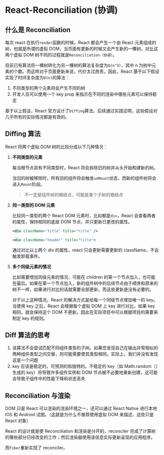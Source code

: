 # React-Reconciliation (协调)

## 什么是 Reconciliation

每次 react 在执行`render`函数的时候，React 都会产生一个由 React 元素组成的树，也就是所谓的虚拟 DOM，当页面有更新的时候又会产生新的一棵树，对比这两个虚拟 DOM 树不同的过程就是`Reconciliation（协调）`。

目前已有算法将一棵树转化为另一棵树的算法复杂度为`O(n^3)`，其中 n 为树中元素的个数。而这样对于页面更新来说，代价太过昂贵。因此，React 基于以下假设实现了时间复杂度为`O(n)`的算法：

1.  不同类型的两个元素将会产生不同的树
2.  开发人员可以使用一个 key prop 来指示在不同的渲染中哪些元素可以保持稳定

基于以上假设，React 官方设计了`Diffing`算法。后续通过实践证明，这些假设对几乎所有的实际情况都是有效的。

## Diffing 算法

React 将两个虚拟 DOM 树的比较分成以下几种情况：

1. **不同类型的元素**

   每当根节点具有不同类型时，React 将会拆除旧的树并从头开始构建新的树。

   当旧的树被移除时，所有旧的组件将会触发`unMount`状态，而新的组件树将会进入`Mount`阶段。

   > 不一定是组件树的根结点，可能是某个子树的根结点

2. **同一类型的 DOM 元素**

   比较同一类型的两个 React DOM 元素时，比如都是`div`，React 会查看两者的属性，保持相同的底层 DOM 节点，并只更新已更改的属性。

   ```jsx
   <div className="title" title="title" />

   <div className="header" title="title">
   ```

   通过对比以上两个 div 的属性，react 只会更新需要更新的 className，不会触发卸载事件。

3. **多个同级元素的情况**

   比如需要增加同级元素的情况，可能在 children 的第一个节点加入，也可能在最后。如果在第一个节点加入，新的组件树中的后续节点由于顺序和原来的树不一样，如果进行对比的话就需要全部更新，而这些更新是没有必要的。

   对于以上这种情况，React 的解决方式是给每一个同级节点增加唯一的 key。当使用 key 之后，React 会根据每个虚拟 DOM 上 key 进行对比，如果 key 相同，就会保持这个 DOM 不更新。因此在实际项目中可以根据项目的需要来制定 key 的规则。

## Diff 算法的思考

1. 该算法不会尝试匹配不同组件类型的子树。如果您发现自己在输出非常相似的两种组件类型之间交替，则可能需要使其类型相同。实际上，我们并没有发现这是一个问题
2. key 应该是稳定的，可预测的和独特的。不稳定的 key（如 Math.random（）生成的 key）将导致许多组件实例和 DOM 节点被不必要地重新创建，这可能会导致子组件中的性能下降和状态丢失

## Reconciliation 与渲染

DOM 只是 React 可以渲染的渲染环境之一，还可以通过 React Native 进行本地 IOS 和 Android 试图。（这就是为什么不推荐使用虚拟 DOM 来描述，这些只是 React 对象）

React 的设计就是使 Reconciliation 和渲染是分开的，reconciler 完成了计算树的哪些部分已经改变的工作；然后渲染器使用该信息实际更新呈现的应用程序。

而`Fiber`重新实现了 reconciler。
